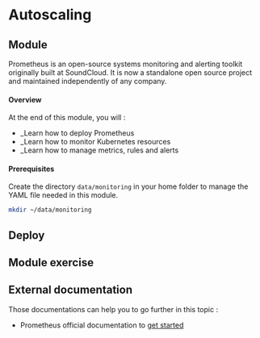 # Autoscaling

## Module 

Prometheus is an open-source systems monitoring and alerting toolkit originally built at SoundCloud. It is now a standalone open source project and maintained independently of any company.

#### Overview

At the end of this module, you will :

* _Learn how to deploy Prometheus
* _Learn how to monitor Kubernetes resources
* _Learn how to manage metrics, rules and alerts

#### Prerequisites

Create the directory `data/monitoring` in your home folder to manage the YAML file needed in this module.

```bash
mkdir ~/data/monitoring
```

## Deploy

## Module exercise



## External documentation

Those documentations can help you to go further in this topic :

* Prometheus official documentation to [get started](https://prometheus.io/docs/prometheus/latest/getting_started/)
